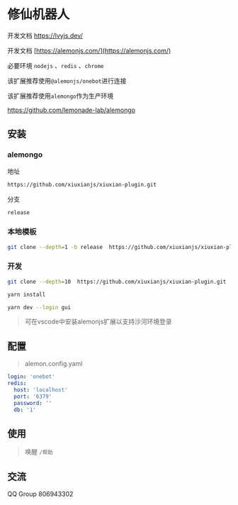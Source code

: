 # 修仙机器人

开发文档 https://lvyjs.dev/

开发文档 [https://alemonjs.com/](https://alemonjs.com/)

必要环境 `nodejs` 、`redis` 、`chrome`

该扩展推荐使用`@alemonjs/onebot`进行连接

该扩展推荐使用`alemongo`作为生产环境

https://github.com/lemonade-lab/alemongo

## 安装

### alemongo

地址

```sh
https://github.com/xiuxianjs/xiuxian-plugin.git
```

分支

```sh
release
```

### 本地模板

```sh
git clone --depth=1 -b release  https://github.com/xiuxianjs/xiuxian-plugin.git ./packages/xiuxian-plugin
```

### 开发

```sh
git clone --depth=10  https://github.com/xiuxianjs/xiuxian-plugin.git
```

```sh
yarn install
```

```sh
yarn dev --login gui
```

> 可在vscode中安装alemonjs扩展以支持沙河环境登录

## 配置

> alemon.config.yaml

```yaml
login: 'onebot'
redis:
  host: 'localhost'
  port: '6379'
  password: ''
  db: '1'
```

## 使用

> 唤醒 `/帮助`

## 交流

QQ Group 806943302
